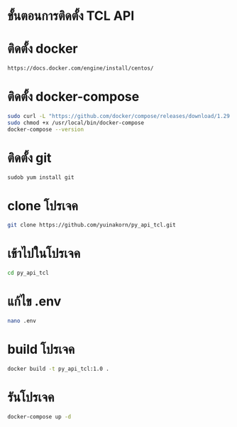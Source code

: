 
# ขั้นตอนการติดตั้ง TCL API
# ติดตั้ง docker 

```bash
https://docs.docker.com/engine/install/centos/
```

# ติดตั้ง docker-compose

```bash
sudo curl -L "https://github.com/docker/compose/releases/download/1.29.2/docker-compose-$(uname -s)-$(uname -m)" -o /usr/local/bin/docker-compose
sudo chmod +x /usr/local/bin/docker-compose
docker-compose --version
``` 


# ติดตั้ง git
```bash
sudob yum install git
```

# clone โปรเจค
```bash
git clone https://github.com/yuinakorn/py_api_tcl.git
```

# เข้าไปในโปรเจค
```bash
cd py_api_tcl
```

# แก้ไข .env
```bash
nano .env
```

# build โปรเจค
```bash
docker build -t py_api_tcl:1.0 .
```

# รันโปรเจค
```bash
docker-compose up -d
``` 
